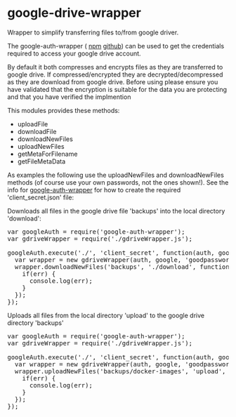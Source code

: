 # google-drive-wrapper

Wrapper to simplify transferring files to/from google
driver.  

The google-auth-wrapper (
[npm]()
[github](https://github.com/mhdawson/google-auth-wrapper))
can be used to get the credentials required to access your google drive 
account.

By default it both compresses and encrypts files as they
are transferred to google drive.  If compressed/encrypted
they are decrypted/decompressed as they are download from
google drive. Before using please ensure you have validated that
the encryption is suitable for the data you are protecting
and that you have verified the implmention 

This modules provides these methods: 

* uploadFile
* downloadFile
* downloadNewFiles
* uploadNewFiles
* getMetaForFilename
* getFileMetaData 

As examples the following use the uploadNewFiles and downloadNewFiles
methods (of course use your own passwords, not the ones shown!).  See
the info for 
[google-auth-wrapper](https://github.com/mhdawson/google-auth-wrapper)
for how to create the required 'client_secret.json' file:

Downloads all files in the google drive file 'backups' into the local
directory 'download':
<PRE>
var googleAuth = require('google-auth-wrapper');
var gdriveWrapper = require('./gdriveWrapper.js');

googleAuth.execute('./', 'client_secret', function(auth, google) {
  var wrapper = new gdriveWrapper(auth, google, 'goodpassword');
  wrapper.downloadNewFiles('backups', './download', function(err) {
    if(err) {
      console.log(err);
    }
  });
});
</PRE>

Uploads all files from the local directory 'upload' to the google
drive directory 'backups'
<PRE>
var googleAuth = require('google-auth-wrapper');
var gdriveWrapper = require('./gdriveWrapper.js');

googleAuth.execute('./', 'client_secret', function(auth, google) {
  var wrapper = new gdriveWrapper(auth, google, 'goodpassword');
  wrapper.uploadNewFiles('backups/docker-images', 'upload', 'upload-done', function(err) {
    if(err) {
      console.log(err);
    }
  });
});
</PRE>
